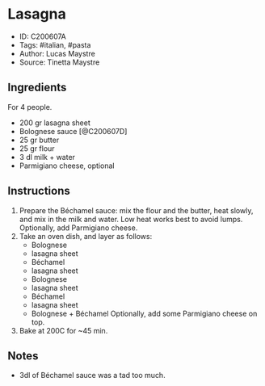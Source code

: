 # Lasagna

- ID: C200607A
- Tags: #italian, #pasta
- Author: Lucas Maystre
- Source: Tinetta Maystre


## Ingredients

For 4 people.

- 200 gr lasagna sheet
- Bolognese sauce [@C200607D]
- 25 gr butter
- 25 gr flour
- 3 dl milk + water
- Parmigiano cheese, optional


## Instructions

1. Prepare the Béchamel sauce: mix the flour and the butter, heat slowly, and
   mix in the milk and water. Low heat works best to avoid lumps. Optionally,
   add Parmigiano cheese.
2. Take an oven dish, and layer as follows:
    - Bolognese
    - lasagna sheet
    - Béchamel
    - lasagna sheet
    - Bolognese
    - lasagna sheet
    - Béchamel
    - lasagna sheet
    - Bolognese + Béchamel
   Optionally, add some Parmigiano cheese on top.
3. Bake at 200C for ~45 min.


## Notes

- 3dl of Béchamel sauce was a tad too much.
